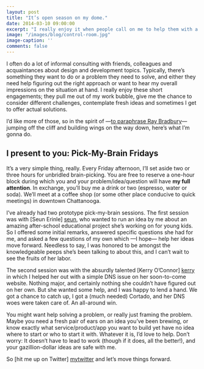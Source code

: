 ```yaml
---
layout: post
title: "It’s open season on my dome."
date: 2014-03-10 09:00:00
excerpt: "I really enjoy it when people call on me to help them with a specific problem, hear my thoughts on an idea, or just pick my brain. I’d like more of that, so I’m turning it into a thing."
image: "/images/blog/control-room.jpg"
image-caption: ''
comments: false
---
```


I often do a lot of informal consulting with friends, colleagues and acquaintances about design and development topics. Typically, there’s something they want to do or a problem they need to solve, and either they need help figuring out the right approach or want to hear my overall impressions on the situation at hand. I really enjoy these short engagements; they pull me out of my work bubble, give me the chance to consider different challenges, contemplate fresh ideas and sometimes I get to offer actual solutions.

I’d like more of those, so in the spirit of —[to paraphrase Ray Bradbury][bradbury]— jumping off the cliff and building wings on the way down, here’s what I’m gonna do.

## I present to you: Pick-My-Brain Fridays
It’s a very simple thing, really. Every Friday afternoon, I’ll set aside two or three hours for unbridled brain-picking. You are free to reserve a one-hour block during which you and your problem/idea/question will have **my full attention**. In exchange, you’ll buy me a drink or two (espresso, water or soda). We’ll meet at a coffee shop (or some other place conducive to quick meetings) in downtown Chattanooga.

I’ve already had two prototype pick-my-brain sessions. The first session was with [Seun Erinle] [seun], who wanted to run an idea by me about an amazing after-school educational project she’s working on for young kids. So I offered some initial remarks, answered specific questions she had for me, and asked a few questions of my own which —I hope— help her ideas move forward. Needless to say, I was honored to be amongst the knowledgeable peeps she’s been talking to about this, and I can’t wait to see the fruits of her labor.

The second session was with the absurdly talented [Kerry O’Connor] [kerry] in which I helped her out with a simple DNS issue on her soon-to-come website. Nothing major, and certainly nothing she couldn’t have figured out on her own. But she wanted some help, and I was happy to lend a hand. We got a chance to catch up, I got a (much needed) Cortado, and her DNS woes were taken care of. An all-around win.

You might want help solving a problem, or really just framing the problem. Maybe you need a fresh pair of ears on an idea you’ve been brewing, or know exactly what service/product/app you want to build yet have no idea where to start or who to start it with. Whatever it is, I’d love to help. Don’t worry: It doesn’t have to lead to work (though if it does, all the better!), and your gazillion-dollar ideas are safe with me.

So [hit me up on Twitter] [mytwitter] and let’s move things forward.

[bradbury]: http://quoteinvestigator.com/2012/06/17/cliff-wings/
[seun]: http://seunerinle.com/me.html
[kerry]: http://kerryo.co
[mytwitter]: http://twitter.com/agarzola
